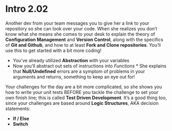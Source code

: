 # Intro 2.02

Another dev from your team messages you to give her a link to your repository so
she can look over your code. When she realizes you don’t know what she means she
comes to your desk to explain the theory of **Configuration Management** and
**Version Control**, along with the specifics of **Git and Github**, and how to
at least **Fork and Clone repositories**. You’ll use this to get started with a
bit more coding!

- You’ve already utilized **Abstraction** with your variables
- Now you’ll abstract out sets of instructions into _Functions_ \* She explains
  that **Null/Undefined** errors are a symptom of problems in your arguments and
  returns, something to keep an eye out for!

Your challenges for the day are a bit more complicated, so she shows you how to
write your unit tests BEFORE you tackle the challenge to set your own finish
line; this is called **Test Driven Development**. It’s a good thing too, since
your challenges are based around **Logic Structures**, AKA decision statements:

- **If / Else**
- **Switch**

